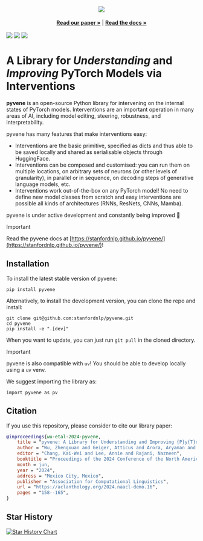 <br />
<div align="center">
  <h1 align="center"><img src="https://i.ibb.co/BNkhQH3/pyvene-logo.png"></h1>
  <a href="https://arxiv.org/abs/2403.07809"><strong>Read our paper »</strong></a> | <a href="https://stanfordnlp.github.io/pyvene/"><strong>Read the docs »</strong></a>
</div>     

<br />
<a href="https://pypi.org/project/pyvene/"><img src="https://img.shields.io/pepy/dt/pyvene?color=green"></img></a>
<a href="https://pypi.org/project/pyvene/"><img src="https://img.shields.io/pypi/v/pyvene?color=red"></img></a> 
<a href="https://pypi.org/project/pyvene/"><img src="https://img.shields.io/pypi/l/pyvene?color=blue"></img></a>

# A Library for _Understanding_ and _Improving_ PyTorch Models via Interventions

**pyvene** is an open-source Python library for intervening on the internal states of
PyTorch models. Interventions are an important operation in many areas of AI, including
model editing, steering, robustness, and interpretability.

pyvene has many features that make interventions easy:

- Interventions are the basic primitive, specified as dicts and thus able to be saved locally
  and shared as serialisable objects through HuggingFace.
- Interventions can be composed and customised: you can run them on multiple locations, on arbitrary
  sets of neurons (or other levels of granularity), in parallel or in sequence, on decoding steps of
  generative language models, etc.
- Interventions work out-of-the-box on any PyTorch model! No need to define new model classes from
  scratch and easy interventions are possible all kinds of architectures (RNNs, ResNets, CNNs, Mamba).

pyvene is under active development and constantly being improved 🫡


> [!IMPORTANT]
> Read the pyvene docs at [https://stanfordnlp.github.io/pyvene/](https://stanfordnlp.github.io/pyvene/)!


## Installation

To install the latest stable version of pyvene:

```
pip install pyvene
```

Alternatively, to install the development version, you can clone the repo and install:

```
git clone git@github.com:stanfordnlp/pyvene.git
cd pyvene
pip install -e ".[dev]"
```

When you want to update, you can just run `git pull` in the cloned directory.

> [!IMPORTANT]
> pyvene is also compatible with `uv`! You should be able to develop locally using a `uv` venv.

We suggest importing the library as:

```
import pyvene as pv
```

## Citation
If you use this repository, please consider to cite our library paper:
```bibtex
@inproceedings{wu-etal-2024-pyvene,
    title = "pyvene: A Library for Understanding and Improving {P}y{T}orch Models via Interventions",
    author = "Wu, Zhengxuan and Geiger, Atticus and Arora, Aryaman and Huang, Jing and Wang, Zheng and Goodman, Noah and Manning, Christopher and Potts, Christopher",
    editor = "Chang, Kai-Wei and Lee, Annie and Rajani, Nazneen",
    booktitle = "Proceedings of the 2024 Conference of the North American Chapter of the Association for Computational Linguistics: Human Language Technologies (Volume 3: System Demonstrations)",
    month = jun,
    year = "2024",
    address = "Mexico City, Mexico",
    publisher = "Association for Computational Linguistics",
    url = "https://aclanthology.org/2024.naacl-demo.16",
    pages = "158--165",
}
```

## Star History

[![Star History Chart](https://api.star-history.com/svg?repos=stanfordnlp/pyvene,stanfordnlp/pyreft&type=Date)](https://star-history.com/#stanfordnlp/pyvene&stanfordnlp/pyreft&Date)

